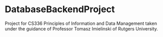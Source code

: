 # DatabaseBackendProject
Project for CS336 Principles of Information and Data Management taken under the guidance of Professor Tomasz Imielinski of Rutgers University.
